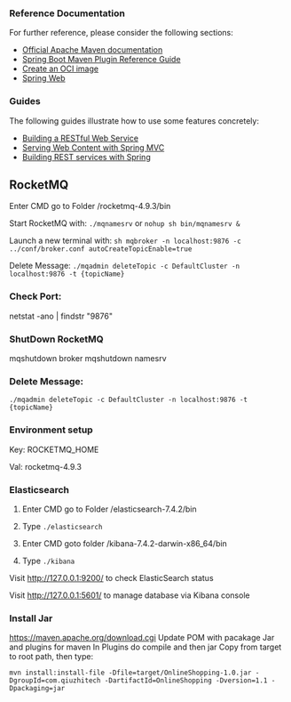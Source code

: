 ### Reference Documentation
For further reference, please consider the following sections:

* [Official Apache Maven documentation](https://maven.apache.org/guides/index.html)
* [Spring Boot Maven Plugin Reference Guide](https://docs.spring.io/spring-boot/docs/3.1.2/maven-plugin/reference/html/)
* [Create an OCI image](https://docs.spring.io/spring-boot/docs/3.1.2/maven-plugin/reference/html/#build-image)
* [Spring Web](https://docs.spring.io/spring-boot/docs/3.1.2/reference/htmlsingle/index.html#web)

### Guides
The following guides illustrate how to use some features concretely:

* [Building a RESTful Web Service](https://spring.io/guides/gs/rest-service/)
* [Serving Web Content with Spring MVC](https://spring.io/guides/gs/serving-web-content/)
* [Building REST services with Spring](https://spring.io/guides/tutorials/rest/)


## RocketMQ
Enter CMD go to Folder /rocketmq-4.9.3/bin

Start RocketMQ with: `./mqnamesrv`
or 
`nohup sh bin/mqnamesrv &`

Launch a new terminal with:
`sh mqbroker -n localhost:9876 -c ../conf/broker.conf autoCreateTopicEnable=true`

[//]: # (`start mqbroker -n localhost:9876 autoCreateTopic=true`)

Delete Message:
`./mqadmin deleteTopic -c DefaultCluster -n localhost:9876 -t {topicName}`

### Check Port:
netstat -ano | findstr "9876"
### ShutDown RocketMQ
mqshutdown broker
mqshutdown namesrv


[//]: # (如果不是第一次运行rocketmq，则将C:\Users\Administrator\store文件夹下的文件全部删除，则可以正常启动)
### Delete Message:
`./mqadmin deleteTopic -c DefaultCluster -n localhost:9876 -t {topicName}`
### Environment setup
Key: ROCKETMQ_HOME

Val: rocketmq-4.9.3

### Elasticsearch
1. Enter CMD go to Folder /elasticsearch-7.4.2/bin

2. Type `./elasticsearch`

3. Enter CMD goto folder /kibana-7.4.2-darwin-x86_64/bin

4. Type `./kibana`

Visit http://127.0.0.1:9200/ to check ElasticSearch status

Visit http://127.0.0.1:5601/ to manage database via Kibana console


### Install Jar
https://maven.apache.org/download.cgi
Update POM with pacakage Jar and plugins for maven
In Plugins do compile and then jar
Copy from target to root path, then type:
```
mvn install:install-file -Dfile=target/OnlineShopping-1.0.jar -DgroupId=com.qiuzhitech -DartifactId=OnlineShopping -Dversion=1.1 -Dpackaging=jar
```